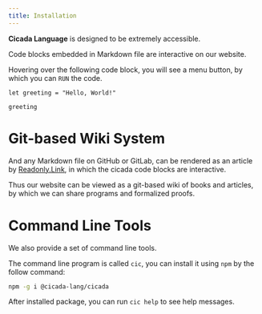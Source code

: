 ```yaml
---
title: Installation
---
```


**Cicada Language** is designed to be extremely accessible.

Code blocks embedded in Markdown file are interactive on our website.

Hovering over the following code block, you will see a menu button,
by which you can `RUN` the code.

``` cicada
let greeting = "Hello, World!"

greeting
```

# Git-based Wiki System

And any Markdown file on GitHub or GitLab,
can be rendered as an article by [Readonly.Link](https://readonly.link/),
in which the cicada code blocks are interactive.

Thus our website can be viewed as a git-based wiki of books and articles,
by which we can share programs and formalized proofs.

# Command Line Tools

We also provide a set of command line tools.

The command line program is called `cic`,
you can install it using `npm` by the follow command:

``` bash
npm -g i @cicada-lang/cicada
```

After installed package, you can run `cic help` to see help messages.
